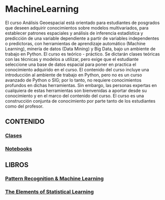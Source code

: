 # MachineLearning
 
El curso Análisis Geoespacial está orientado para estudiantes de posgrados que deseen adquirir conocimientos sobre modelos multivariados, para establecer patrones espaciales y análisis de inferencia estadística y predicción de una variable dependiente a partir de variables independentes o predictoras, con herramientas de aprendizaje automático (Machine Learning), minería de datos (Data Mining) y Big Data, bajo un ambiente de trabajo en Python.
El curso es teórico - práctico. Se dictarán clases teóricas con las técnicas y modelos a utilizar, pero exige que el estudiante seleccione una base de datos espacial para poner en practica el conocimiento adquirido en el curso.
El contenido del curso incluye una introducción al ambiente de trabajo en Python, pero no es un curso avanzado de Python o SIG; por lo tanto, no requiere conocimientos profundos en dichas herramientas. Sin embargo, las personas expertas en cualquiera de estas herramientas son bienvenidas a aportar desde su conocimiento y en el marco del contenido del curso. El curso es una construcción conjunta de conocimiento por parte tanto de los estudiantes como del profesor.

## CONTENIDO
### [Clases](https://github.com/edieraristizabal/MachineLearning/tree/master/CLASES)
### [Notebooks](https://github.com/edieraristizabal/MachineLearning/tree/master/NOTEBOOKS)


## LIBROS
### [Pattern Recognition & Machine Learning](http://users.isr.ist.utl.pt/~wurmd/Livros/school/Bishop%20-%20Pattern%20Recognition%20And%20Machine%20Learning%20-%20Springer%20%202006.pdf)
### [The Elements of Statistical Learning](https://web.stanford.edu/~hastie/Papers/ESLII.pdf)
